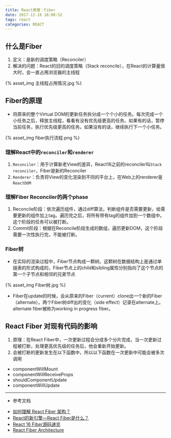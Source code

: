 ```yaml
---
title: React原理：Fiber
date: 2017-12-16 18:08:52
tags: react
categories: REACT
---
```


## 什么是Fiber
1. 定义：是新的调度策略（Reconciler）
2. 解决的问题：React的旧的调度策略（Stack reconcile），在React的计算量很大时，会一直占用浏览器的主线程
<div style="max-width:600px">
{% asset_img 主线程占用情况.jpg %}
</div>

## Fiber的原理
* 将原来的整个Virtual DOM的更新任务拆分成一个个小的任务。每次完成一个小任务之后，释放主线程，看看有没有优先级更高的任务。如果有的话，暂停当前任务，执行优先级更高的任务。如果没有的话，继续执行下一个小任务。
<div style="max-width:600px">
{% asset_img fiber执行流程.png %}
</div>

### 理解React中的`reconciler`和`renderer`
1. `Reconciler`：用于计算新老View的差异，React16之前的reconciler叫`Stack reconciler`，Fiber是新的Reconciler
2. `Renderer`：负责将View的变化渲染到不同的平台上，在Web上的renderer是`ReactDOM`

### 理解Fiber Reconciler的两个phase
1. Reconcile阶段：依次遍历组件，通过diff算法，判断组件是否需要更新，给需要更新的组件加上tag。遍历完之后，将所有带有tag的组件加到一个数组中。这个阶段的任务可以被打断。
2. Commit阶段：根据在Reconcile阶段生成的数组，遍历更新DOM，这个阶段需要一次性执行完，不能被打断。

### Fiber树
* 在实际的渲染过程中，Fiber节点构成一颗树。这颗树在数据结构上是通过单链表的形式构成的，Fiber节点上的child和sibling属性分别指向了这个节点的第一个子节点和相邻的兄弟节点
<div style="max-width:480px">
{% asset_img Fiber树.jpg %}
</div>

* Fiber在update的时候，会从原来的Fiber（current）clone出一个新的Fiber（alternate）。两个Fiber树diff出的变化（side effect）记录在alternate上。alternate fiber被称为working in progress fiber。

## React Fiber 对现有代码的影响
1. 原理：在React Fiber中，一次更新过程会分成多个分片完成，当一次更新过程被打断，处理更高优先级的任务后，他会重新开始更新。
2. 会被打断的更新发生在以下函数中，所以以下函数在一次更新中可能会被多次调用
  - componentWillMount
  - componentWillReceiveProps
  - shouldComponentUpdate
  - componentWillUpdate

---
* 参考文档
 - [如何理解 React Fiber 架构？](https://www.zhihu.com/question/49496872)
 - [React的新引擎—React Fiber是什么？](http://www.infoq.com/cn/articles/what-the-new-engine-of-react)
 - [React 16 Fiber源码速览](http://zxc0328.github.io/2017/09/28/react-16-source/)
 - [React Fiber Architecture](https://github.com/acdlite/react-fiber-architecture)
